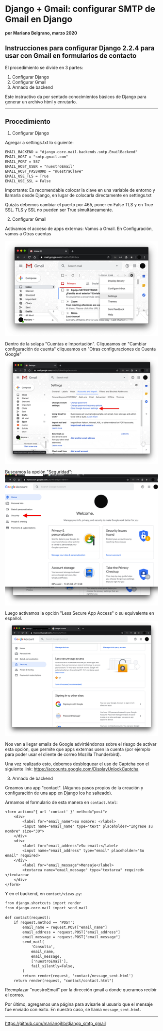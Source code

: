 # Django + Gmail: configurar SMTP de Gmail en Django
#### por Mariano Belgrano, marzo 2020

## Instrucciones para configurar Django 2.2.4 para usar con Gmail en formularios de contacto

El procedimiento se divide en 3 partes:
1. Configurar Django
2. Configurar Gmail
3. Armado de backend

Este instructivo da por sentado conocimientos básicos de Django para generar un archivo html y enrutarlo.

<hr>

## Procedimiento

1. Configurar Django

Agregar a settings.txt lo siguiente:

```
EMAIL_BACKEND = "django.core.mail.backends.smtp.EmailBackend"
EMAIL_HOST = "smtp.gmail.com"
EMAIL_PORT = 587
EMAIL_HOST_USER = "nuestroEmail"
EMAIL_HOST_PASSWORD = "nuestraClave"
EMAIL_USE_TLS = True
EMAIL_USE_SSL = False
```
Importante: Es recomendable colocar la clave en una variable de entorno y llamarla desde Django, en lugar de colocarla directamente en settings.txt

Quizás debemos cambiar el puerto por 465, poner en False TLS y en True SSL. TLS y SSL no pueden ser True simultáneamente.

2. Configurar Gmail

Activamos el acceso de apps externas:
Vamos a Gmail. En Configuración, vamos a Otras cuentas

![](1_gmail_settings.png)

Dentro de la solapa "Cuentas e Importación". Cliqueamos en "Cambiar configuración de cuenta" cliqueamos en "Otras configuraciones de Cuenta Google"
![](OtherGoogleAccountSettings.png)

Buscamos la opción "Seguridad":
![](Security.png)

Luego activamos la opción "Less Secure App Access" o su equivalente en español.
![](LessSecureAppAccess.png)

Nos van a llegar emails de Google advirtiéndonos sobre el riesgo de activar esta opción, que permite que apps externas usen la cuenta (por ejemplo para poder usar el cliente de correo Mozilla Thunderbird).

Una vez realizado esto, debemos desbloquear el uso de Captcha con el siguiente link:
https://accounts.google.com/DisplayUnlockCaptcha

3. Armado de backend

Creamos una app "contact". (Algunos pasos propios de la creación y configuración de una app en Django los he salteado).

Armamos el formulario de esta manera en `contact.html`:
```
<form action="{ url 'contact' }" method="post">
    <div>
        <label for="email_name">Su nombre: </label>
        <input name="email_name" type="text" placeholder="Ingrese su nombre" size="30">
    </div>
    <div>
        <label for="email_address">Su email:</label>
        <input name="email_address" type="email" placeholder="Su email" required>
    </div>
        <label for="email_message">Mensaje</label>
        <textarea name="email_message" type="textarea" required></textarea>
    </div>
</form>
```

Y en el backend, en `contact/views.py`:

```
from django.shortcuts import render
from django.core.mail import send_mail

def contact(request):
    if request.method == 'POST':
        email_name = request.POST["email_name"]
        email_address = request.POST["email_address"]
        email_message = request.POST["email_message"]
        send_mail(
            'Consulta',
            email_name,
            email_message,
            ['nuestroEmail'],
            fail_silently=False,
        )
        return render(request, 'contact/message_sent.html')
    return render(request, "contact/contact.html")
```
Reemplazar "nuestroEmail" por la dirección gmail a donde queramos recibir el correo. 

Por último, agregamos una página para avisarle al usuario que el mensaje fue enviado con éxito. En nuestro caso, se llama `message_sent.html`.

<hr>
 
https://github.com/marianojhb/django_smtp_gmail